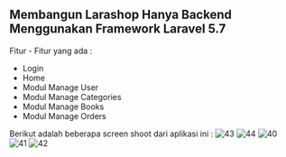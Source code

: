 ## Membangun Larashop Hanya Backend Menggunakan Framework Laravel 5.7

Fitur - Fitur yang ada :
- Login
- Home
- Modul Manage User
- Modul Manage Categories
- Modul Manage Books
- Modul Manage Orders

Berikut adalah beberapa screen shoot dari aplikasi ini :
![43](https://user-images.githubusercontent.com/13019337/50312281-6f685180-04da-11e9-9c9b-22b4f4ecce2a.png)
![44](https://user-images.githubusercontent.com/13019337/50312282-7000e800-04da-11e9-9247-dace9027ea24.png)
![40](https://user-images.githubusercontent.com/13019337/50312283-7000e800-04da-11e9-982b-83a2ede38e3a.png)
![41](https://user-images.githubusercontent.com/13019337/50312284-7000e800-04da-11e9-92e9-15d7777da594.png)
![42](https://user-images.githubusercontent.com/13019337/50312286-70997e80-04da-11e9-9ca5-9c1d1cd07369.png)
